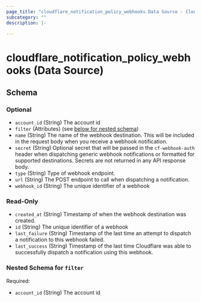 ```yaml
---
page_title: "cloudflare_notification_policy_webhooks Data Source - Cloudflare"
subcategory: ""
description: |-
  
---
```


# cloudflare_notification_policy_webhooks (Data Source)




<!-- schema generated by tfplugindocs -->
## Schema

### Optional

- `account_id` (String) The account id
- `filter` (Attributes) (see [below for nested schema](#nestedatt--filter))
- `name` (String) The name of the webhook destination. This will be included in the request body when you receive a webhook notification.
- `secret` (String) Optional secret that will be passed in the `cf-webhook-auth` header when dispatching generic webhook notifications or formatted for supported destinations. Secrets are not returned in any API response body.
- `type` (String) Type of webhook endpoint.
- `url` (String) The POST endpoint to call when dispatching a notification.
- `webhook_id` (String) The unique identifier of a webhook

### Read-Only

- `created_at` (String) Timestamp of when the webhook destination was created.
- `id` (String) The unique identifier of a webhook
- `last_failure` (String) Timestamp of the last time an attempt to dispatch a notification to this webhook failed.
- `last_success` (String) Timestamp of the last time Cloudflare was able to successfully dispatch a notification using this webhook.

<a id="nestedatt--filter"></a>
### Nested Schema for `filter`

Required:

- `account_id` (String) The account id


